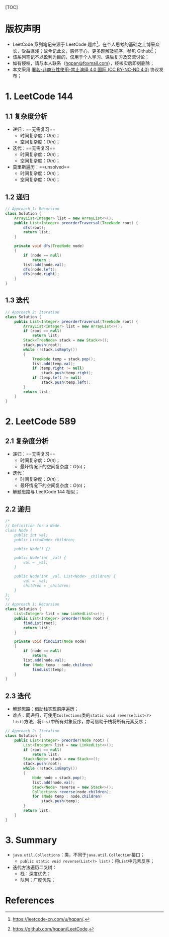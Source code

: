 [TOC]

# 版权声明

- LeetCode 系列笔记来源于 LeetCode 题库[^1]，在个人思考的基础之上博采众长，受益匪浅；故今记此文，感怀于心，更多题解及程序，参见 Github[^2]；
- 该系列笔记不以盈利为目的，仅用于个人学习、课后复习及交流讨论；
- 如有侵权，请与本人联系（hqpan@foxmail.com），经核实后即刻删除；
- 本文采用 [署名-非商业性使用-禁止演绎 4.0 国际 (CC BY-NC-ND 4.0)](https://creativecommons.org/licenses/by-nc-nd/4.0/deed.zh) 协议发布；

# 1. LeetCode 144

## 1.1 复杂度分析

- 递归：==无需复习==
  - 时间复杂度：$O(n)$；
  - 空间复杂度：$O(n)$；
- 迭代：==无需复习==
  - 时间复杂度：$O(n)$；
  - 空间复杂度：$O(n)$；
- 莫里斯遍历：==unsolved==
  - 时间复杂度：$O(n)$；
  - 空间复杂度：$O(n)$；

## 1.2 递归

```java
// Approach 1: Recursion 
class Solution {
    ArrayList<Integer> list = new ArrayList<>();
    public List<Integer> preorderTraversal(TreeNode root) {        
        dfs(root);
        return list;
    }

    private void dfs(TreeNode node)
    {
        if (node == null)
            return ;
        list.add(node.val);
        dfs(node.left);
        dfs(node.right);
    }
}
```

## 1.3 迭代

```java
// Approach 2: Iteration
class Solution {
    public List<Integer> preorderTraversal(TreeNode root) { 
        ArrayList<Integer> list = new ArrayList<>();
        if (root == null)
            return list;
        Stack<TreeNode> stack = new Stack<>();
        stack.push(root);
        while (!stack.isEmpty())
        {
            TreeNode temp = stack.pop();
            list.add(temp.val);
            if (temp.right != null)
                stack.push(temp.right); 
            if (temp.left != null)
                stack.push(temp.left);            
        }
        return list;
    }
}
```

# 2. LeetCode 589

## 2.1 复杂度分析

- 递归：==无需复习==
  - 时间复杂度：$O(n)$；
  - 最坏情况下的空间复杂度：$O(n)$；
- 迭代：
  - 时间复杂度：$O(n)$；
  - 最坏情况下的空间复杂度：$O(n)$；
- 解题思路与 LeetCode 144 相似；

## 2.2 递归

```java
/*
// Definition for a Node.
class Node {
    public int val;
    public List<Node> children;

    public Node() {}

    public Node(int _val) {
        val = _val;
    }

    public Node(int _val, List<Node> _children) {
        val = _val;
        children = _children;
    }
};
*/
// Approach 1: Recursion
class Solution {
    List<Integer> list = new LinkedList<>();
    public List<Integer> preorder(Node root) {
        findList(root);
        return list;
    }

    private void findList(Node node)
    {
        if (node == null)
            return;
        list.add(node.val);
        for (Node temp : node.children)
            findList(temp);
    }
}
```

## 2.3 迭代

- 解题思路：借助栈实现前序遍历；
- 难点：同递归，可使用`Collections`类的`static void reverse(List<?> list)`方法，将`List`中所有对象反序，亦可借助于栈将所有元素反序；

```java
// Approach 2: Iteration
class Solution {
    public List<Integer> preorder(Node root) {
        List<Integer> list = new LinkedList<>();
        if (root == null)
            return list;
        Stack<Node> stack = new Stack<>();
        stack.push(root);
        while (!stack.isEmpty())
        {
            Node node = stack.pop();
            list.add(node.val);
            Stack<Node> reverse = new Stack<>();
            Collections.reverse(node.children);
            for (Node temp : node.children)
                stack.push(temp);
        }
        return list;
    }
}
```

# 3. Summary

- `java.util.Collections`：类，不同于`java.util.Collection`接口；
  - `public static void reverse(List<?> list)`：将`List`中元素反序；
- 迭代方法遍历二叉树：
  - 栈：深度优先；
  - 队列：广度优先；

# References

[^1]: https://leetcode-cn.com/u/hqpan/.
[^2]: https://github.com/hqpan/LeetCode.
